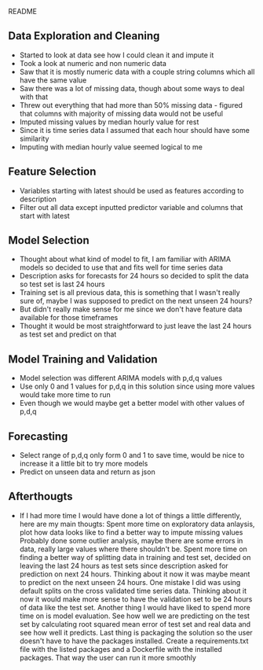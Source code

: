 README

## Data Exploration and Cleaning
- Started to look at data see how I could clean it and impute it
- Took a look at numeric and non numeric data
- Saw that it is mostly numeric data with a couple string columns which all have the same value
- Saw there was a lot of missing data, though about some ways to deal with that
- Threw out everything that had more than 50% missing data - figured that columns with majority of missing data would not be useful
- Imputed missing values by median hourly value for rest
- Since it is time series data I assumed that each hour should have some similarity
- Imputing with median hourly value seemed logical to me

## Feature Selection
- Variables starting with latest should be used as features according to description
- Filter out all data except inputted predictor variable and columns that start with latest

## Model Selection
- Thought about what kind of model to fit, I am familiar with ARIMA models so decided to use that and fits well for time series data
- Description asks for forecasts for 24 hours so decided to split the data so test set is last 24 hours
- Training set is all previous data, this is something that I wasn't really sure of, maybe I was supposed to predict on the next unseen 24 hours?
- But didn't really make sense for me since we don't have feature data available for those timeframes
- Thought it would be most straightforward to just leave the last 24 hours as test set and predict on that

## Model Training and Validation
- Model selection was different ARIMA models with p,d,q values
- Use only 0 and 1 values for p,d,q in this solution since using more values would take more time to run
- Even though we would maybe get a better model with other values of p,d,q

## Forecasting
- Select range of p,d,q only form 0 and 1 to save time, would be nice to increase it a little bit to try more models
- Predict on unseen data and return as json

## Afterthougts
- If I had more time I would have done a lot of things a little differently, here are my main thougts:
Spent more time on exploratory data anlaysis, plot how data looks like to find a better way to impute missing values
Probably done some outlier analysis, maybe there are some errors in data, really large values where there shouldn't be.
Spent more time on finding a better way of splitting data in training and test set, decided on leaving the last 24 hours as test sets
since description asked for prediction on next 24 hours. Thinking about it now it was maybe meant to predict on the next unseen 24 hours.
One mistake I did was using default splits on the cross validated time series data. Thinking about it now it would make more
sense to have the validation set to be 24 hours of data like the test set.
Another thing I would have liked to spend more time on is model evaluation. See how well we are predicting on the test set by calculating
root squared mean error of test set and real data and see how well it predicts.
Last thing is packaging the solution so the user doesn't have to have the packages installed.
Create a requirements.txt file with the listed packages and a Dockerfile with the installed packages. That way the user can run it more smoothly

